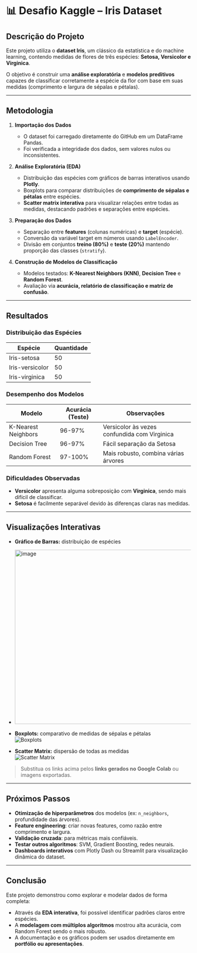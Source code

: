 # 📊 Desafio Kaggle – Iris Dataset

## Descrição do Projeto
Este projeto utiliza o **dataset Iris**, um clássico da estatística e do machine learning, contendo medidas de flores de três espécies: **Setosa, Versicolor e Virginica**.  

O objetivo é construir uma **análise exploratória** e **modelos preditivos** capazes de classificar corretamente a espécie da flor com base em suas medidas (comprimento e largura de sépalas e pétalas).

---

## Metodologia

1. **Importação dos Dados**  
   - O dataset foi carregado diretamente do GitHub em um DataFrame Pandas.  
   - Foi verificada a integridade dos dados, sem valores nulos ou inconsistentes.  

2. **Análise Exploratória (EDA)**  
   - Distribuição das espécies com gráficos de barras interativos usando **Plotly**.  
   - Boxplots para comparar distribuições de **comprimento de sépalas e pétalas** entre espécies.  
   - **Scatter matrix interativa** para visualizar relações entre todas as medidas, destacando padrões e separações entre espécies.  

3. **Preparação dos Dados**  
   - Separação entre **features** (colunas numéricas) e **target** (espécie).  
   - Conversão da variável target em números usando `LabelEncoder`.  
   - Divisão em conjuntos **treino (80%)** e **teste (20%)** mantendo proporção das classes (`stratify`).  

4. **Construção de Modelos de Classificação**  
   - Modelos testados: **K-Nearest Neighbors (KNN)**, **Decision Tree** e **Random Forest**.  
   - Avaliação via **acurácia, relatório de classificação e matriz de confusão**.  

---

## Resultados

### Distribuição das Espécies
| Espécie           | Quantidade |
|------------------|------------|
| Iris-setosa       | 50         |
| Iris-versicolor   | 50         |
| Iris-virginica    | 50         |

### Desempenho dos Modelos
| Modelo           | Acurácia (Teste) | Observações |
|-----------------|-----------------|-------------|
| K-Nearest Neighbors | 96-97%        | Versicolor às vezes confundida com Virginica |
| Decision Tree      | 96-97%        | Fácil separação da Setosa |
| Random Forest      | 97-100%       | Mais robusto, combina várias árvores |

### Dificuldades Observadas
- **Versicolor** apresenta alguma sobreposição com **Virginica**, sendo mais difícil de classificar.  
- **Setosa** é facilmente separável devido às diferenças claras nas medidas.

---

## Visualizações Interativas

- **Gráfico de Barras:** distribuição de espécies
- <img width="541" height="475" alt="image" src="https://github.com/user-attachments/assets/f6b70398-f2f2-45ee-b8f3-bf415a13f15b" />




- **Boxplots:** comparativo de medidas de sépalas e pétalas  
  ![Boxplots](link_para_screenshot_boxplots.png)  

- **Scatter Matrix:** dispersão de todas as medidas  
  ![Scatter Matrix](link_para_screenshot_scatter.png)  

> Substitua os links acima pelos **links gerados no Google Colab** ou imagens exportadas.

---

## Próximos Passos

- **Otimização de hiperparâmetros** dos modelos (ex: `n_neighbors`, profundidade das árvores).  
- **Feature engineering**: criar novas features, como razão entre comprimento e largura.  
- **Validação cruzada**: para métricas mais confiáveis.  
- **Testar outros algoritmos**: SVM, Gradient Boosting, redes neurais.  
- **Dashboards interativos** com Plotly Dash ou Streamlit para visualização dinâmica do dataset.  

---

## Conclusão

Este projeto demonstrou como explorar e modelar dados de forma completa:  
- Através da **EDA interativa**, foi possível identificar padrões claros entre espécies.  
- A **modelagem com múltiplos algoritmos** mostrou alta acurácia, com Random Forest sendo o mais robusto.  
- A documentação e os gráficos podem ser usados diretamente em **portfólio ou apresentações**.


